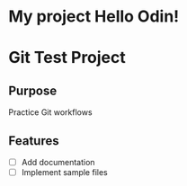 # My project Hello Odin!
# Git Test Project

## Purpose
Practice Git workflows

## Features
- [ ] Add documentation
- [ ] Implement sample files